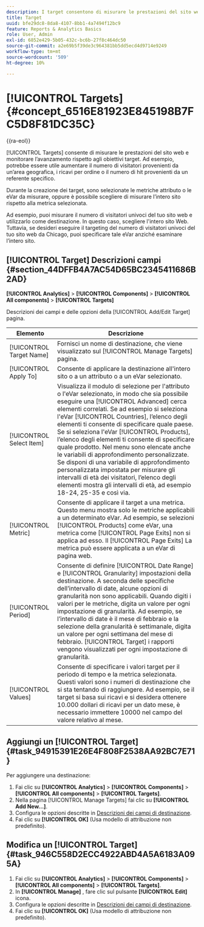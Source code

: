 ```yaml
---
description: I target consentono di misurare le prestazioni del sito web e monitorare l’avanzamento rispetto agli obiettivi target. Ad esempio, potrebbe essere utile aumentare il numero di visitatori provenienti da un’area geografica, i ricavi per ordine o il numero di hit provenienti da un referente specifico.
title: Target
uuid: bfe29dc8-8da8-4107-8bb1-4a7494f12bc9
feature: Reports & Analytics Basics
role: User, Admin
exl-id: 6852e429-5b05-432c-bc6b-27f8c464dc50
source-git-commit: a2e69b5f39de3c964381bb5dd5ecd4d9714e9249
workflow-type: tm+mt
source-wordcount: '509'
ht-degree: 10%

---
```


# [!UICONTROL Targets] {#concept_6516E81923E845198B7FC5D8F81DC35C}

{{ra-eol}}

[!UICONTROL Targets] consente di misurare le prestazioni del sito web e monitorare l’avanzamento rispetto agli obiettivi target. Ad esempio, potrebbe essere utile aumentare il numero di visitatori provenienti da un’area geografica, i ricavi per ordine o il numero di hit provenienti da un referente specifico.

Durante la creazione dei target, sono selezionate le metriche attributo o le eVar da misurare, oppure è possibile scegliere di misurare l’intero sito rispetto alla metrica selezionata.

Ad esempio, puoi misurare il numero di visitatori univoci del tuo sito web e utilizzarlo come destinazione. In questo caso, scegliere l&#39;intero sito Web. Tuttavia, se desideri eseguire il targeting del numero di visitatori univoci del tuo sito web da Chicago, puoi specificare tale eVar anziché esaminare l’intero sito.

## [!UICONTROL Target] Descrizioni campi {#section_44DFFB4A7AC54D65BC2345411686B2AD}

**[!UICONTROL Analytics]** > **[!UICONTROL Components]** > **[!UICONTROL All components]** > **[!UICONTROL Targets]**

Descrizioni dei campi e delle opzioni della [!UICONTROL Add/Edit Target] pagina.

| Elemento | Descrizione |
| --- | --- |
| [!UICONTROL Target Name] | Fornisci un nome di destinazione, che viene visualizzato sul [!UICONTROL Manage Targets] pagina. |
| [!UICONTROL Apply To] | Consente di applicare la destinazione all&#39;intero sito o a un attributo o a un eVar selezionato. |
| [!UICONTROL Select Item] | Visualizza il modulo di selezione per l&#39;attributo o l&#39;eVar selezionato, in modo che sia possibile eseguire una [!UICONTROL Advanced] cerca elementi correlati. Se ad esempio si seleziona l&#39;eVar [!UICONTROL Countries], l’elenco degli elementi ti consente di specificare quale paese. Se si seleziona l&#39;eVar [!UICONTROL Products], l’elenco degli elementi ti consente di specificare quale prodotto. Nel menu sono elencate anche le variabili di approfondimento personalizzate. Se disponi di una variabile di approfondimento personalizzata impostata per misurare gli intervalli di età dei visitatori, l’elenco degli elementi mostra gli intervalli di età, ad esempio 18-24, 25-35 e così via. |
| [!UICONTROL Metric] | Consente di applicare il target a una metrica. Questo menu mostra solo le metriche applicabili a un determinato eVar. Ad esempio, se selezioni [!UICONTROL Products] come eVar, una metrica come [!UICONTROL Page Exits] non si applica ad esso. Il [!UICONTROL Page Exits] La metrica può essere applicata a un eVar di pagina web. |
| [!UICONTROL Period] | Consente di definire [!UICONTROL Date Range] e [!UICONTROL Granularity] impostazioni della destinazione. A seconda delle specifiche dell’intervallo di date, alcune opzioni di granularità non sono applicabili. Quando digiti i valori per le metriche, digita un valore per ogni impostazione di granularità. Ad esempio, se l’intervallo di date è il mese di febbraio e la selezione della granularità è settimanale, digita un valore per ogni settimana del mese di febbraio. [!UICONTROL Target] i rapporti vengono visualizzati per ogni impostazione di granularità. |
| [!UICONTROL Values] | Consente di specificare i valori target per il periodo di tempo e la metrica selezionata. Questi valori sono i numeri di destinazione che si sta tentando di raggiungere. Ad esempio, se il target si basa sui ricavi e si desidera ottenere 10.000 dollari di ricavi per un dato mese, è necessario immettere 10000 nel campo del valore relativo al mese. |

## Aggiungi un [!UICONTROL Target] {#task_94915391E26E4F808F2538AA92BC7E71}

Per aggiungere una destinazione:

1. Fai clic su **[!UICONTROL Analytics]** > **[!UICONTROL Components]** > **[!UICONTROL All components]** > **[!UICONTROL Targets]**.
1. Nella pagina [!UICONTROL Manage Targets] fai clic su **[!UICONTROL Add New...]**.
1. Configura le opzioni descritte in [Descrizioni dei campi di destinazione](/help/analyze/reports-analytics/targets.md#section_44DFFB4A7AC54D65BC2345411686B2AD).
1. Fai clic su **[!UICONTROL OK]** (Usa modello di attribuzione non predefinito).

## Modifica un [!UICONTROL Target] {#task_946C558D2ECC4922ABD4A5A6183A095A}

1. Fai clic su **[!UICONTROL Analytics]** > **[!UICONTROL Components]** > **[!UICONTROL All components]** > **[!UICONTROL Targets]**.
1. In **[!UICONTROL Manage]** , fare clic sul pulsante **[!UICONTROL Edit]** icona.
1. Configura le opzioni descritte in [Descrizioni dei campi di destinazione](/help/analyze/reports-analytics/targets.md#section_44DFFB4A7AC54D65BC2345411686B2AD).
1. Fai clic su **[!UICONTROL OK]** (Usa modello di attribuzione non predefinito).
